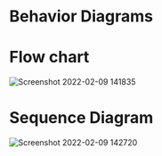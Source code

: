 # Behavior Diagrams
# Flow chart

![Screenshot 2022-02-09 141835](https://user-images.githubusercontent.com/98829253/153159178-1c56a9c6-b4c6-4eb8-ad15-2874ba1c1c57.png)

# Sequence Diagram
![Screenshot 2022-02-09 142720](https://user-images.githubusercontent.com/98829253/153160749-ed88b488-109c-49c6-b9d9-7bd410317685.png)

